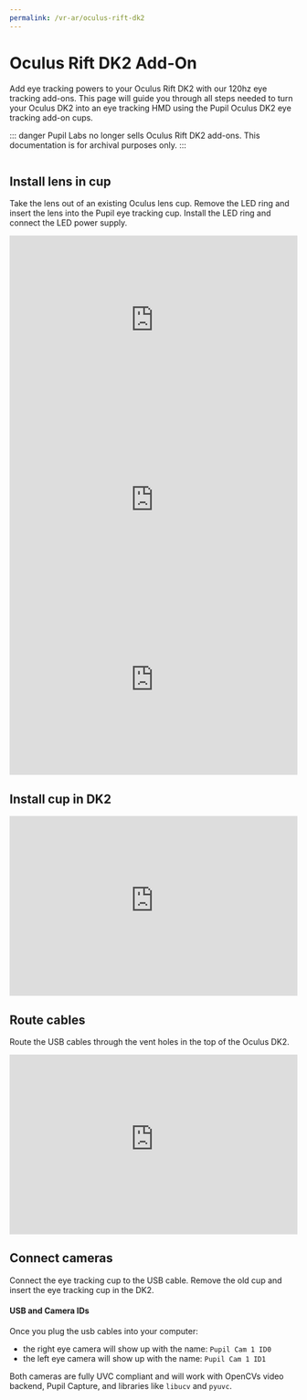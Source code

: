 ```yaml
---
permalink: /vr-ar/oculus-rift-dk2
---
```



# Oculus Rift DK2 Add-On <Badge text="Discontinued!" type="error"/>
Add eye tracking powers to your Oculus Rift DK2 with our 120hz eye tracking add-ons.
This page will guide you through all steps needed to turn your Oculus DK2 into an eye tracking HMD using the Pupil Oculus DK2 eye tracking add-on cups.

::: danger
Pupil Labs no longer sells Oculus Rift DK2 add-ons. This documentation is for archival purposes only. 
:::

<div class="pb-4" style="display:flex;justify-content:center;">
	<v-img 
	:src="require('../media/vr-ar/imgs/rift.jpg')"
	max-width=80%
	>
	</v-img>
</div>

## Install lens in cup
Take the lens out of an existing Oculus lens cup.
Remove the LED ring and insert the lens into the Pupil eye tracking cup.
Install the LED ring and connect the LED power supply.

<div style="display:flex;justify-content:center;" class="pb-4">
  <iframe width="560" height="315" src="https://www.youtube-nocookie.com/embed/AVeUwAFKmAc" frameborder="0" allow="accelerometer; autoplay; encrypted-media; gyroscope; picture-in-picture" allowfullscreen></iframe>
</div>

<div style="display:flex;justify-content:center;" class="pb-4">
  <iframe width="560" height="315" src="https://www.youtube-nocookie.com/embed/ztT9WkDhpow" frameborder="0" allow="accelerometer; autoplay; encrypted-media; gyroscope; picture-in-picture" allowfullscreen></iframe>
</div>

<div style="display:flex;justify-content:center;" class="pb-4">
  <iframe width="560" height="315" src="https://www.youtube-nocookie.com/embed/_Y0_4LDhphY" frameborder="0" allow="accelerometer; autoplay; encrypted-media; gyroscope; picture-in-picture" allowfullscreen></iframe>
</div>

## Install cup in DK2

<div style="display:flex;justify-content:center;" class="pb-4">
  <iframe width="560" height="315" src="https://www.youtube-nocookie.com/embed/5LqjfgbDydM" frameborder="0" allow="accelerometer; autoplay; encrypted-media; gyroscope; picture-in-picture" allowfullscreen></iframe>
</div>

## Route cables
Route the USB cables through the vent holes in the top of the Oculus DK2.

<div style="display:flex;justify-content:center;" class="pb-4">
  <iframe width="560" height="315" src="https://www.youtube-nocookie.com/embed/bvdxMYtzVTE" frameborder="0" allow="accelerometer; autoplay; encrypted-media; gyroscope; picture-in-picture" allowfullscreen></iframe>
</div>

## Connect cameras
Connect the eye tracking cup to the USB cable. Remove the old cup and insert the eye tracking cup in the DK2.

#### USB and Camera IDs
Once you plug the usb cables into your computer:

- the right eye camera will show up with the name: `Pupil Cam 1 ID0`
- the left eye camera will show up with the name: `Pupil Cam 1 ID1`

Both cameras are fully UVC compliant and will work with OpenCVs video backend, Pupil Capture, and libraries like `libucv` and `pyuvc`.